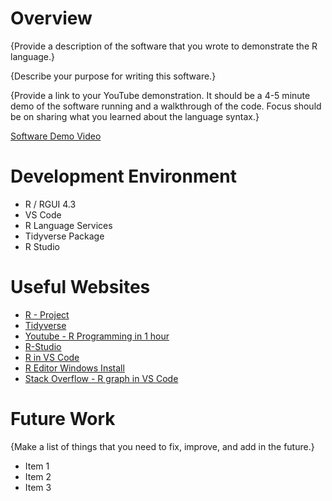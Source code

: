 # Overview

{Provide a description of the software that you wrote to demonstrate the R language.}

{Describe your purpose for writing this software.}

{Provide a link to your YouTube demonstration. It should be a 4-5 minute demo of the software running and a walkthrough of the code. Focus should be on sharing what you learned about the language syntax.}

[Software Demo Video](http://youtube.link.goes.here)

# Development Environment

- R / RGUI 4.3
- VS Code
- R Language Services
- Tidyverse Package
- R Studio


# Useful Websites

- [R - Project](https://www.r-project.org)
- [Tidyverse](https://tidyverse.tidyverse.org/)
- [Youtube - R Programming in 1 hour](https://www.youtube.com/watch?v=eR-XRSKsuR4)
- [R-Studio](https://posit.co/download/rstudio-desktop/)
- [R in VS Code](https://github.com/REditorSupport/vscode-R/wiki/Installation:-Windows)
- [R Editor Windows Install](https://code.visualstudio.com/docs/languages/r#:~:text=Getting%20started&text=For%20Windows%20users%2C%20it%20is,Install%20languageserver%20in%20R.&text=Install%20the%20R%20extension%20for,R%20file%20and%20start%20coding.)
- [Stack Overflow - R graph in VS Code](https://stackoverflow.com/questions/52284345/how-to-show-r-graph-from-visual-studio-code)

# Future Work

{Make a list of things that you need to fix, improve, and add in the future.}

- Item 1
- Item 2
- Item 3